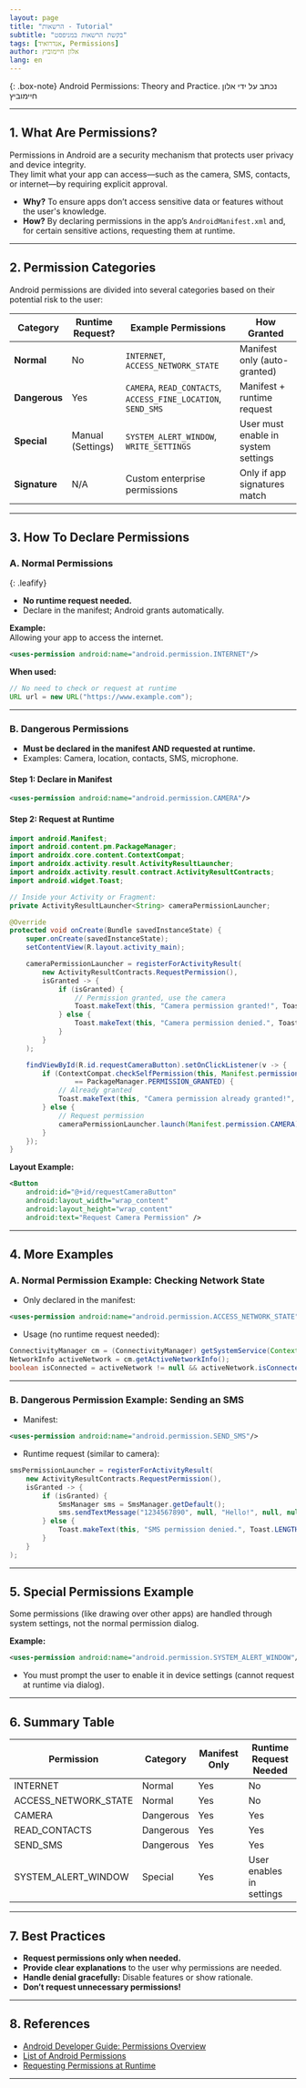 ```yaml
---
layout: page
title: "הרשאות - Tutorial"
subtitle: "בקשת הרשאות במניפסט"
tags: [אנדרואיד, Permissions]
author: אלון חיימוביץ
lang: en
---
```



<style>
main {
  direction: ltr !important;
  text-align: left !important;
}
</style>

{: .box-note}
Android Permissions: Theory and Practice. נכתב על ידי אלון חיימוביץ

---

## 1. **What Are Permissions?**

Permissions in Android are a security mechanism that protects user privacy and device integrity.  
They limit what your app can access—such as the camera, SMS, contacts, or internet—by requiring explicit approval.

- **Why?** To ensure apps don’t access sensitive data or features without the user's knowledge.
- **How?** By declaring permissions in the app’s `AndroidManifest.xml` and, for certain sensitive actions, requesting them at runtime.

---

## 2. **Permission Categories**

Android permissions are divided into several categories based on their potential risk to the user:

| Category           | Runtime Request? | Example Permissions                | How Granted                |
|--------------------|------------------|------------------------------------|----------------------------|
| **Normal**         | No               | `INTERNET`, `ACCESS_NETWORK_STATE` | Manifest only (auto-granted)|
| **Dangerous**      | Yes              | `CAMERA`, `READ_CONTACTS`, `ACCESS_FINE_LOCATION`, `SEND_SMS` | Manifest + runtime request |
| **Special**        | Manual (Settings)| `SYSTEM_ALERT_WINDOW`, `WRITE_SETTINGS` | User must enable in system settings |
| **Signature**      | N/A              | Custom enterprise permissions      | Only if app signatures match|

---

## 3. **How To Declare Permissions**

### **A. Normal Permissions**
{: .leafify}
- **No runtime request needed.**
- Declare in the manifest; Android grants automatically.

**Example:**  
Allowing your app to access the internet.
```xml
<uses-permission android:name="android.permission.INTERNET"/>
```
**When used:**  
```java
// No need to check or request at runtime
URL url = new URL("https://www.example.com");
```

---

### **B. Dangerous Permissions**
- **Must be declared in the manifest AND requested at runtime.**
- Examples: Camera, location, contacts, SMS, microphone.

#### **Step 1: Declare in Manifest**
```xml
<uses-permission android:name="android.permission.CAMERA"/>
```

#### **Step 2: Request at Runtime**
```java
import android.Manifest;
import android.content.pm.PackageManager;
import androidx.core.content.ContextCompat;
import androidx.activity.result.ActivityResultLauncher;
import androidx.activity.result.contract.ActivityResultContracts;
import android.widget.Toast;

// Inside your Activity or Fragment:
private ActivityResultLauncher<String> cameraPermissionLauncher;

@Override
protected void onCreate(Bundle savedInstanceState) {
    super.onCreate(savedInstanceState);
    setContentView(R.layout.activity_main);

    cameraPermissionLauncher = registerForActivityResult(
        new ActivityResultContracts.RequestPermission(),
        isGranted -> {
            if (isGranted) {
                // Permission granted, use the camera
                Toast.makeText(this, "Camera permission granted!", Toast.LENGTH_SHORT).show();
            } else {
                Toast.makeText(this, "Camera permission denied.", Toast.LENGTH_SHORT).show();
            }
        }
    );

    findViewById(R.id.requestCameraButton).setOnClickListener(v -> {
        if (ContextCompat.checkSelfPermission(this, Manifest.permission.CAMERA)
                == PackageManager.PERMISSION_GRANTED) {
            // Already granted
            Toast.makeText(this, "Camera permission already granted!", Toast.LENGTH_SHORT).show();
        } else {
            // Request permission
            cameraPermissionLauncher.launch(Manifest.permission.CAMERA);
        }
    });
}
```
**Layout Example:**
```xml
<Button
    android:id="@+id/requestCameraButton"
    android:layout_width="wrap_content"
    android:layout_height="wrap_content"
    android:text="Request Camera Permission" />
```

---

## 4. **More Examples**

### **A. Normal Permission Example: Checking Network State**
- Only declared in the manifest:
```xml
<uses-permission android:name="android.permission.ACCESS_NETWORK_STATE"/>
```
- Usage (no runtime request needed):
```java
ConnectivityManager cm = (ConnectivityManager) getSystemService(Context.CONNECTIVITY_SERVICE);
NetworkInfo activeNetwork = cm.getActiveNetworkInfo();
boolean isConnected = activeNetwork != null && activeNetwork.isConnectedOrConnecting();
```

---

### **B. Dangerous Permission Example: Sending an SMS**
- Manifest:
```xml
<uses-permission android:name="android.permission.SEND_SMS"/>
```
- Runtime request (similar to camera):
```java
smsPermissionLauncher = registerForActivityResult(
    new ActivityResultContracts.RequestPermission(),
    isGranted -> {
        if (isGranted) {
            SmsManager sms = SmsManager.getDefault();
            sms.sendTextMessage("1234567890", null, "Hello!", null, null);
        } else {
            Toast.makeText(this, "SMS permission denied.", Toast.LENGTH_SHORT).show();
        }
    }
);
```

---

## 5. **Special Permissions Example**

Some permissions (like drawing over other apps) are handled through system settings, not the normal permission dialog.

**Example:**  
```xml
<uses-permission android:name="android.permission.SYSTEM_ALERT_WINDOW"/>
```
- You must prompt the user to enable it in device settings (cannot request at runtime via dialog).

---

## 6. **Summary Table**

| Permission                  | Category   | Manifest Only | Runtime Request Needed |
|-----------------------------|------------|---------------|-----------------------|
| INTERNET                    | Normal     | Yes           | No                    |
| ACCESS_NETWORK_STATE        | Normal     | Yes           | No                    |
| CAMERA                      | Dangerous  | Yes           | Yes                   |
| READ_CONTACTS               | Dangerous  | Yes           | Yes                   |
| SEND_SMS                    | Dangerous  | Yes           | Yes                   |
| SYSTEM_ALERT_WINDOW         | Special    | Yes           | User enables in settings|

---

## 7. **Best Practices**

- **Request permissions only when needed.**
- **Provide clear explanations** to the user why permissions are needed.
- **Handle denial gracefully:** Disable features or show rationale.
- **Don’t request unnecessary permissions!**

---

## 8. **References**

- [Android Developer Guide: Permissions Overview](https://developer.android.com/guide/topics/permissions/overview)
- [List of Android Permissions](https://developer.android.com/reference/android/Manifest.permission)
- [Requesting Permissions at Runtime](https://developer.android.com/training/permissions/requesting)

---